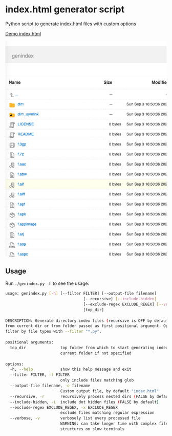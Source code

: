 # index.html generator script
Python script to generate index.html files with custom options


[Demo index.html](https://glowinthedark.github.io/index-html-generator/)

![](genindex.png)

## Usage 

Run `./genindex.py -h` to see the usage:

```bash
usage: genindex.py [-h] [--filter FILTER] [--output-file filename]
                                  [--recursive] [--include-hidden]
                                  [--exclude-regex EXCLUDE_REGEX] [--verbose]
                                  [top_dir]

DESCRIPTION: Generate directory index files (recursive is OFF by default). Start
from current dir or from folder passed as first positional argument. Optionally
filter by file types with --filter "*.py".

positional arguments:
  top_dir               top folder from which to start generating indexes, use
                        current folder if not specified

options:
  -h, --help            show this help message and exit
  --filter FILTER, -f FILTER
                        only include files matching glob
  --output-file filename, -o filename
                        Custom output file, by default "index.html"
  --recursive, -r       recursively process nested dirs (FALSE by default)
  --include-hidden, -i  include dot hidden files (FALSE by default)
  --exclude-regex EXCLUDE_REGEX, -x EXCLUDE_REGEX
                        exclude files matching regular expression
  --verbose, -v         verbosely list every processed file
                        WARNING: can take longer time with complex file tree
                        structures on slow terminals
```
